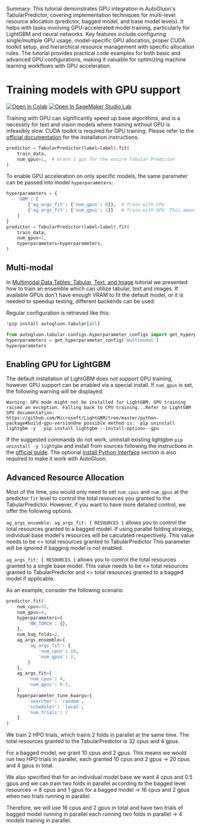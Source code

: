 Summary: This tutorial demonstrates GPU integration in AutoGluon's TabularPredictor, covering implementation techniques for multi-level resource allocation (predictor, bagged model, and base model levels). It helps with tasks involving GPU-accelerated model training, particularly for LightGBM and neural networks. Key features include configuring single/multiple GPU usage, model-specific GPU allocation, proper CUDA toolkit setup, and hierarchical resource management with specific allocation rules. The tutorial provides practical code examples for both basic and advanced GPU configurations, making it valuable for optimizing machine learning workflows with GPU acceleration.

# Training models with GPU support

[![Open In Colab](https://colab.research.google.com/assets/colab-badge.svg)](https://colab.research.google.com/github/autogluon/autogluon/blob/master/docs/tutorials/tabular/advanced/tabular-gpu.ipynb)
[![Open In SageMaker Studio Lab](https://studiolab.sagemaker.aws/studiolab.svg)](https://studiolab.sagemaker.aws/import/github/autogluon/autogluon/blob/master/docs/tutorials/tabular/advanced/tabular-gpu.ipynb)



Training with GPU can significantly speed up base algorithms, and is a necessity for text and vision models where training without GPU is infeasibly slow. 
CUDA toolkit is required for GPU training. Please refer to the [official documentation](https://docs.nvidia.com/cuda/) for the installation instructions.

```python
predictor = TabularPredictor(label=label).fit(
    train_data,
    num_gpus=1,  # Grant 1 gpu for the entire Tabular Predictor
)
```


To enable GPU acceleration on only specific models, the same parameter can be passed into model `hyperparameters`:

```python
hyperparameters = {
    'GBM': [
        {'ag_args_fit': {'num_gpus': 0}},  # Train with CPU
        {'ag_args_fit': {'num_gpus': 1}}   # Train with GPU. This amount needs to be <= total num_gpus granted to TabularPredictor
    ]
}
predictor = TabularPredictor(label=label).fit(
    train_data, 
    num_gpus=1,
    hyperparameters=hyperparameters, 
)
```


## Multi-modal

In [Multimodal Data Tables: Tabular, Text, and Image](../tabular-multimodal.ipynb) tutorial we presented how to train an ensemble which can utilize tabular, text and images. 
If available GPUs don't have enough VRAM to fit the default model, or it is needed to speedup testing, different backends can be used:

Regular configuration is retrieved like this:


```python
!pip install autogluon.tabular[all]

```


```python
from autogluon.tabular.configs.hyperparameter_configs import get_hyperparameter_config
hyperparameters = get_hyperparameter_config('multimodal')
hyperparameters
```

## Enabling GPU for LightGBM

The default installation of LightGBM does not support GPU training, however GPU support can be enabled via a special install. If `num_gpus` is set, the following warning will be displayed:

```
Warning: GPU mode might not be installed for LightGBM, GPU training raised an exception. Falling back to CPU training...Refer to LightGBM GPU documentation: https://github.com/Microsoft/LightGBM/tree/master/python-package#build-gpu-versionOne possible method is:	pip uninstall lightgbm -y	pip install lightgbm --install-option=--gpu
```


If the suggested commands do not work, uninstall existing lightgbm `pip uninstall -y lightgbm` and install from sources following the instructions in the [official guide](https://lightgbm.readthedocs.io/en/latest/GPU-Tutorial.html). The
optional [Install Python Interface](https://lightgbm.readthedocs.io/en/latest/GPU-Tutorial.html#install-python-interface-optional) section is also required to make it work with AutoGluon.

## Advanced Resource Allocation

Most of the time, you would only need to set `num_cpus` and `num_gpus` at the predictor `fit` level to control the total resources you granted to the TabularPredictor.
However, if you want to have more detailed control, we offer the following options.

`ag_args_ensemble: ag_args_fit: { RESOURCES }` allows you to control the total resources granted to a bagged model.
If using parallel folding strategy, individual base model's resources will be calculated respectively.
This value needs to be <= total resources granted to TabularPredictor
This parameter will be ignored if bagging model is not enabled.

`ag_args_fit: { RESOURCES }` allows you to control the total resources granted to a single base model.
This value needs to be <= total resources granted to TabularPredictor and <= total resources granted to a bagged model if applicable.

As an example, consider the following scenario

```python
predictor.fit(
    num_cpus=32,
    num_gpus=4,
    hyperparameters={
        'NN_TORCH': {},
    },
    num_bag_folds=2,
    ag_args_ensemble={
        'ag_args_fit': {
            'num_cpus': 10,
            'num_gpus': 2,
        }
    },
    ag_args_fit={
        'num_cpus': 4,
        'num_gpus': 0.5,
    }
    hyperparameter_tune_kwargs={
        'searcher': 'random',
        'scheduler': 'local',
        'num_trials': 2
    }
)
```


We train 2 HPO trials, which trains 2 folds in parallel at the same time. The total resources granted to the TabularPredictor is 32 cpus and 4 gpus.

For a bagged model, we grant 10 cpus and 2 gpus.
This means we would run two HPO trials in parallel, each granted 10 cpus and 2 gpus -> 20 cpus and 4 gpus in total.

We also specified that for an individual model base we want 4 cpus and 0.5 gpus and we can train two folds in parallel according to the bagged level resources -> 8 cpus and 1 gpus for a bagged model -> 16 cpus and 2 gpus when two trials running in parallel.

Therefore, we will use 16 cpus and 2 gpus in total and have two trials of bagged model running in parallel each running two folds in parallel -> 4 models training in parallel.
